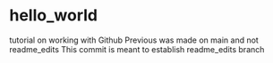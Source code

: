 # hello_world
tutorial on working with Github
Previous was made on main and not readme_edits
This commit is meant to establish readme_edits branch
